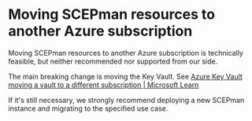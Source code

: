 # Moving SCEPman resources to another Azure subscription

Moving SCEPman resources to another Azure subscription is technically feasible, but neither recommended nor supported from our side. &#x20;

The main breaking change is moving the Key Vault. See  [Azure Key Vault moving a vault to a different subscription | Microsoft Learn](https://learn.microsoft.com/EN-us/azure/key-vault/general/move-subscription)

If it's still necessary, we strongly recommend deploying a new SCEPman instance and migrating to the specified use case.
